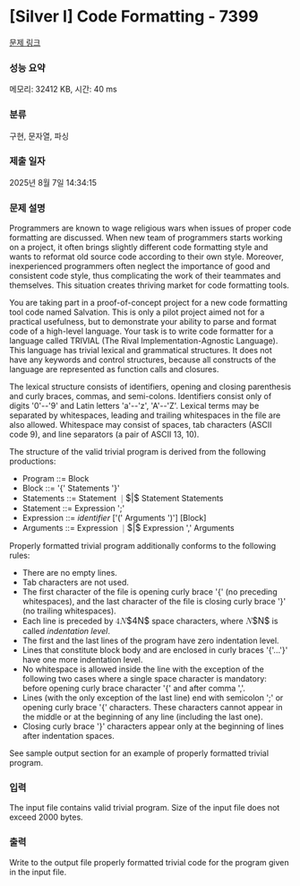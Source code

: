 # [Silver I] Code Formatting - 7399 

[문제 링크](https://www.acmicpc.net/problem/7399) 

### 성능 요약

메모리: 32412 KB, 시간: 40 ms

### 분류

구현, 문자열, 파싱

### 제출 일자

2025년 8월 7일 14:34:15

### 문제 설명

<p>Programmers are known to wage religious wars when issues of proper code formatting are discussed. When new team of programmers starts working on a project, it often brings slightly different code formatting style and wants to reformat old source code according to their own style. Moreover, inexperienced programmers often neglect the importance of good and consistent code style, thus complicating the work of their teammates and themselves. This situation creates thriving market for code formatting tools. </p>

<p>You are taking part in a proof-of-concept project for a new code formatting tool code named Salvation. This is only a pilot project aimed not for a practical usefulness, but to demonstrate your ability to parse and format code of a high-level language. Your task is to write code formatter for a language called TRIVIAL (The Rival Implementation-Agnostic Language). This language has trivial lexical and grammatical structures. It does not have any keywords and control structures, because all constructs of the language are represented as function calls and closures.</p>

<p>The lexical structure consists of identifiers, opening and closing parenthesis and curly braces, commas, and semi-colons. Identifiers consist only of digits '0'--'9' and Latin letters 'a'--'z', 'A'--'Z'. Lexical terms may be separated by whitespaces, leading and trailing whitespaces in the file are also allowed. Whitespace may consist of spaces, tab characters (ASCII code 9), and line separators (a pair of ASCII 13, 10). </p>

<p>The structure of the valid trivial program is derived from the following productions:</p>

<ul>
	<li>Program ::= Block</li>
	<li>Block ::= '{' Statements '}'</li>
	<li>Statements ::= Statement <mjx-container class="MathJax" jax="CHTML" style="font-size: 109%; position: relative;"><mjx-math class="MJX-TEX" aria-hidden="true"><mjx-texatom texclass="ORD"><mjx-mo class="mjx-n"><mjx-c class="mjx-c7C"></mjx-c></mjx-mo></mjx-texatom></mjx-math><mjx-assistive-mml unselectable="on" display="inline"><math xmlns="http://www.w3.org/1998/Math/MathML"><mrow data-mjx-texclass="ORD"><mo stretchy="false">|</mo></mrow></math></mjx-assistive-mml><span aria-hidden="true" class="no-mathjax mjx-copytext">$|$</span></mjx-container> Statement Statements</li>
	<li>Statement ::= Expression ';'</li>
	<li>Expression ::= <em>identifier</em> ['(' Arguments ')'] [Block]</li>
	<li>Arguments ::= Expression <mjx-container class="MathJax" jax="CHTML" style="font-size: 109%; position: relative;"><mjx-math class="MJX-TEX" aria-hidden="true"><mjx-texatom texclass="ORD"><mjx-mo class="mjx-n"><mjx-c class="mjx-c7C"></mjx-c></mjx-mo></mjx-texatom></mjx-math><mjx-assistive-mml unselectable="on" display="inline"><math xmlns="http://www.w3.org/1998/Math/MathML"><mrow data-mjx-texclass="ORD"><mo stretchy="false">|</mo></mrow></math></mjx-assistive-mml><span aria-hidden="true" class="no-mathjax mjx-copytext">$|$</span></mjx-container> Expression ',' Arguments</li>
</ul>

<p>Properly formatted trivial program additionally conforms to the following rules:</p>

<ul>
	<li>There are no empty lines.</li>
	<li>Tab characters are not used.</li>
	<li>The first character of the file is opening curly brace '{' (no preceding whitespaces), and the last character of the file is closing curly brace '}' (no trailing whitespaces).</li>
	<li>Each line is preceded by <mjx-container class="MathJax" jax="CHTML" style="font-size: 109%; position: relative;"><mjx-math class="MJX-TEX" aria-hidden="true"><mjx-mn class="mjx-n"><mjx-c class="mjx-c34"></mjx-c></mjx-mn><mjx-mi class="mjx-i"><mjx-c class="mjx-c1D441 TEX-I"></mjx-c></mjx-mi></mjx-math><mjx-assistive-mml unselectable="on" display="inline"><math xmlns="http://www.w3.org/1998/Math/MathML"><mn>4</mn><mi>N</mi></math></mjx-assistive-mml><span aria-hidden="true" class="no-mathjax mjx-copytext">$4N$</span></mjx-container> space characters, where <mjx-container class="MathJax" jax="CHTML" style="font-size: 109%; position: relative;"><mjx-math class="MJX-TEX" aria-hidden="true"><mjx-mi class="mjx-i"><mjx-c class="mjx-c1D441 TEX-I"></mjx-c></mjx-mi></mjx-math><mjx-assistive-mml unselectable="on" display="inline"><math xmlns="http://www.w3.org/1998/Math/MathML"><mi>N</mi></math></mjx-assistive-mml><span aria-hidden="true" class="no-mathjax mjx-copytext">$N$</span></mjx-container> is called <em>indentation level</em>.</li>
	<li>The first and the last lines of the program have zero indentation level.</li>
	<li>Lines that constitute block body and are enclosed in curly braces '{'...'}' have one more indentation level.</li>
	<li>No whitespace is allowed inside the line with the exception of the following two cases where a single space character is mandatory: before opening curly brace character '{' and after comma ','.</li>
	<li>Lines (with the only exception of the last line) end with semicolon ';' or opening curly brace '{' characters. These characters cannot appear in the middle or at the beginning of any line (including the last one).</li>
	<li>Closing curly brace '}' characters appear only at the beginning of lines after indentation spaces.</li>
</ul>

<p>See sample output section for an example of properly formatted trivial program.</p>

### 입력 

 <p>The input file contains valid trivial program. Size of the input file does not exceed 2000 bytes.</p>

### 출력 

 <p>Write to the output file properly formatted trivial code for the program given in the input file.</p>


